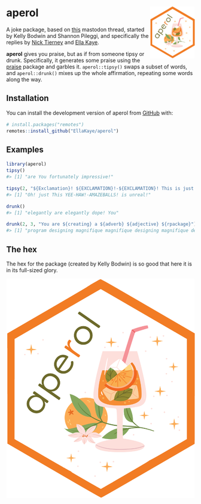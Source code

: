 
<!-- README.md is generated from README.Rmd. Please edit that file -->

# aperol <img src="man/figures/logo.png" align="right" height="138" alt="" />

A joke package, based on
[this](https://fosstodon.org/@kellybodwin/112769186345818866) mastodon
thread, started by Kelly Bodwin and Shannon Pileggi, and specifically
the replies by [Nick
Tierney](https://aus.social/@njtierney/112770398923583882) and [Ella
Kaye](https://fosstodon.org/@ellakaye/112771757956362352).

<!-- badges: start -->
<!-- badges: end -->

**aperol** gives you praise, but as if from someone tipsy or drunk.
Specifically, it generates some praise using the
[praise](https://github.com/rladies/praise) package and garbles it.
`aperol::tipsy()` swaps a subset of words, and `aperol::drunk()` mixes
up the whole affirmation, repeating some words along the way.

## Installation

You can install the development version of aperol from
[GitHub](https://github.com/) with:

``` r
# install.packages("remotes")
remotes::install_github("EllaKaye/aperol")
```

## Examples

``` r
library(aperol)
tipsy()
#> [1] "are You fortunately impressive!"
```

``` r
tipsy(2, "${Exclamation}! ${EXCLAMATION}!-${EXCLAMATION}! This is just ${adjective}!")
#> [1] "Oh! just This YEE-HAW!-AMAZEBALLS! is unreal!"
```

``` r
drunk()
#> [1] "elegantly are elegantly dope! You"
```

``` r
drunk(2, 3, "You are ${creating} a ${adverb} ${adjective} ${rpackage}")
#> [1] "program designing magnifique magnifique designing magnifique designing a are You rightfully"
```

## The hex

The hex for the package (created by Kelly Bodwin) is so good that here
it is in its full-sized glory.

<img src=aperol_hex.png width="600">
